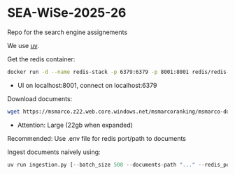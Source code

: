 # SEA-WiSe-2025-26
Repo for the search engine assignements

We use [uv](https://docs.astral.sh/uv/getting-started/installation/).

Get the redis container: 
```bash
docker run -d --name redis-stack -p 6379:6379 -p 8001:8001 redis/redis-stack:latest
```
- UI on localhost:8001, connect on localhost:6379

Download documents: 
```bash
wget https://msmarco.z22.web.core.windows.net/msmarcoranking/msmarco-docs.tsv.gz
```
- Attention: Large (22gb when expanded)

Recommended: Use .env file for redis port/path to documents

Ingest documents naively using:
```python
uv run ingestion.py [--batch_size 500 --documents-path "..." --redis_port xyz]
```
